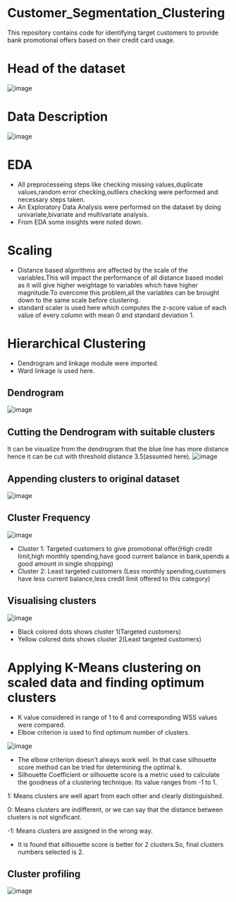 # Customer_Segmentation_Clustering
This repository contains code for identifying target customers to provide bank promotional offers based on their credit card usage.
# Head of the dataset
![image](https://user-images.githubusercontent.com/95558910/152810875-802661e9-ba28-49bf-a7c0-2e70f3a131ce.png)
# Data Description
![image](https://user-images.githubusercontent.com/95558910/152811141-4183840f-8c84-4adb-9213-754700d24a4f.png)
# EDA
- All preprocesseing steps like checking missing values,duplicate values,random error checking,outliers checking were performed and necessary steps taken.
- An Exploratory Data Analysis were performed on the dataset by doing univariate,bivariate and multivariate analysis.
- From EDA some insights were noted down.
# Scaling
- Distance based algorithms are affected by the scale of the variables.This will impact the performance of all distance based model as it will give higher weightage to variables which have higher magnitude.To overcome this problem,all the variables can be brought down to the same scale before clustering.
- standard scaler is used here which computes the z-score value of each value of every column with mean 0 and standard deviation 1.
# Hierarchical Clustering
- Dendrogram and linkage module were imported.
- Ward linkage is used here.
## Dendrogram
![image](https://user-images.githubusercontent.com/95558910/152812488-c57e6ec7-2343-4cf8-a73a-2c464c31c902.png)
## Cutting the Dendrogram with suitable clusters
It can be visualize from the dendrogram that the blue line has more distance hence it can be cut with threshold distance 3.5(assumed here).
![image](https://user-images.githubusercontent.com/95558910/152812916-3e5a3a84-4f84-46a0-8d03-e8d318cd8966.png)
## Appending clusters to original dataset
![image](https://user-images.githubusercontent.com/95558910/152813193-a201b67f-dc36-4a02-b4a2-74dfa6d6cc42.png)
## Cluster Frequency
![image](https://user-images.githubusercontent.com/95558910/152813424-c2e8a13f-0f91-4ca3-a002-c51b91edabd8.png)
- Cluster 1: Targeted customers to give promotional offer(High credit limit,high monthly spending,have good current balance in bank,spends a good amount in single shopping)
- Cluster 2: Least targeted customers (Less monthly spending,customers have less current balance,less credit limit offered to this category)
## Visualising clusters
![image](https://user-images.githubusercontent.com/95558910/152813693-f6ab2157-1e1d-48b1-ab16-09c1c5e1c05a.png)
- Black colored dots shows cluster 1(Targeted customers)
- Yellow colored dots shows cluster 2(Least targeted customers)
# Applying K-Means clustering on scaled data and finding optimum clusters
- K value considered in range of 1 to 6 and corresponding WSS values were compared.
- Elbow criterion is used to find optimum number of clusters.

![image](https://user-images.githubusercontent.com/95558910/152814517-d30bb2e2-4760-41e5-9a75-ca6beb39bc56.png)


- The elbow criterion doesn't always work well. In that case silhouette score method can be tried for determining the optimal k.
- Silhouette Coefficient or silhouette score is a metric used to calculate the goodness of a clustering technique. Its value ranges from -1 to 1.

1: Means clusters are well apart from each other and clearly distinguished.

0: Means clusters are indifferent, or we can say that the distance between clusters is not significant.

-1: Means clusters are assigned in the wrong way.
- It is found that silhouette score is better for 2 clusters.So, final clusters numbers selected is 2.
## Cluster profiling
![image](https://user-images.githubusercontent.com/95558910/152815414-e847c040-30ef-4789-bd68-ce81bbf9ebe8.png)
